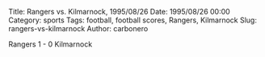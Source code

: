 Title: Rangers vs. Kilmarnock, 1995/08/26
Date: 1995/08/26 00:00
Category: sports
Tags: football, football scores, Rangers, Kilmarnock
Slug: rangers-vs-kilmarnock
Author: carbonero


Rangers 1 - 0 Kilmarnock
